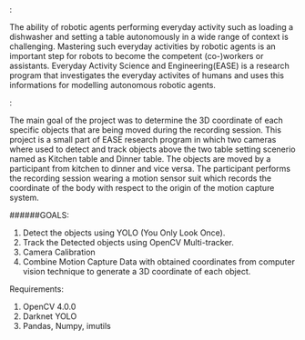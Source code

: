 <Motivation>:

The ability of robotic agents performing everyday activity such as loading a dishwasher and setting a table autonomously in a wide range of context is challenging. Mastering such everyday activities by robotic agents is an important step for robots to become the competent (co-)workers or assistants. Everyday Activity Science and Engineering(EASE) is a research program that investigates the everyday activites of humans and uses this informations for modelling autonomous robotic agents. 


<Objectives>:


The main goal of the project was to determine the 3D coordinate of each specific objects that are being moved during the recording session. This project is a small part of EASE research program in which two cameras where used to detect and track objects above the two table setting scenerio named as Kitchen table and Dinner table. The objects are moved by a participant from kitchen to dinner and vice versa. The participant performs the recording session wearing a motion sensor suit which records the coordinate of the body with respect to the origin of the motion capture system.

######GOALS: 

1. Detect the objects using YOLO (You Only Look Once).
2. Track the Detected objects using OpenCV Multi-tracker.
3. Camera Calibration
4. Combine Motion Capture Data with obtained coordinates from computer vision technique to generate a 3D coordinate of each object.

Requirements:

1. OpenCV 4.0.0
2. Darknet YOLO
3. Pandas, Numpy, imutils



